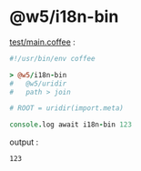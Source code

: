 [‼️]: ✏️README.mdt

# @w5/i18n-bin

[test/main.coffee](./test/main.coffee) :

```coffee
#!/usr/bin/env coffee

> @w5/i18n-bin
#   @w5/uridir
#   path > join

# ROOT = uridir(import.meta)

console.log await i18n-bin 123
```

output :

```
123
```
